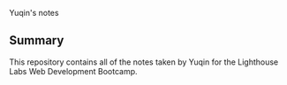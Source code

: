 Yuqin's notes

## Summary 

This repository contains all of the notes taken by Yuqin for the Lighthouse Labs Web Development Bootcamp.

